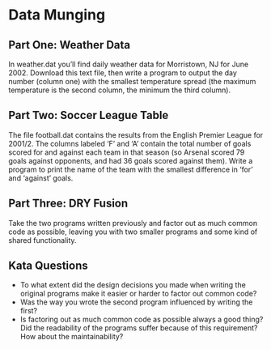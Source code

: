 # Data Munging

## Part One: Weather Data

In weather.dat you’ll find daily weather data for Morristown, NJ for June 2002. Download this text file, then write a program to output the day number (column one) with the smallest temperature spread (the maximum temperature is the second column, the minimum the third column).

## Part Two: Soccer League Table

The file football.dat contains the results from the English Premier League for 2001/2. The columns labeled ‘F’ and ‘A’ contain the total number of goals scored for and against each team in that season (so Arsenal scored 79 goals against opponents, and had 36 goals scored against them). Write a program to print the name of the team with the smallest difference in ‘for’ and ‘against’ goals.

## Part Three: DRY Fusion

Take the two programs written previously and factor out as much common code as possible, leaving you with two smaller programs and some kind of shared functionality.

## Kata Questions

- To what extent did the design decisions you made when writing the original programs make it easier or harder to factor out common code?
- Was the way you wrote the second program influenced by writing the first?
- Is factoring out as much common code as possible always a good thing? Did the readability of the programs suffer because of this requirement? How about the maintainability?
